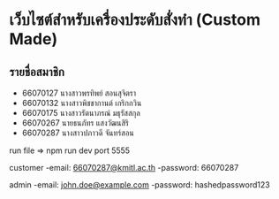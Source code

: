 # เว็บไซต์สำหรับเครื่องประดับสั่งทำ (Custom Made)
## รายชื่อสมาชิก
* 66070127 นางสาวพรทิพย์ สอนสุจิตรา
* 66070132 นางสาวพิชชากานต์ เกริกกวิน
* 66070175 นางสาวรัตนาภรณ์ มธุรัสสกุล
* 66070267 นายธนภัทร แสงวัฒนสิริ
* 66070287 นางสาวปภาวดี จันทร์สอน

run file => npm run dev
port 5555

customer
-email: 66070287@kmitl.ac.th
-password: 66070287

admin
-email: john.doe@example.com
-password: hashedpassword123
